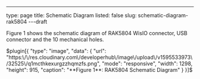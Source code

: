 ---
type: page
title: Schematic Diagram
listed: false
slug: schematic-diagram-rak5804
---draft

Figure 1 shows the schematic diagram of RAK5804 WisIO connector, USB connector and the 10 mechanical holes.

$plugin[{
    "type": "image",
    "data": {
        "url": "https:\/\/res.cloudinary.com\/developerhub\/image\/upload\/v1595533973\/32525\/q1mcthkexurgzzhqmzfs.png",
        "mode": "responsive",
        "width": 1298,
        "height": 915,
        "caption": "**Figure 1**: RAK5804 Schematic Diagram"
    }
}]$

